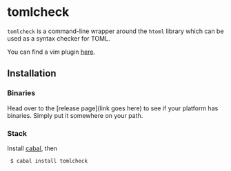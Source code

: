 # tomlcheck

`tomlcheck` is a command-line wrapper around the `htoml` library which can be
used as a syntax checker for TOML.

You can find a vim plugin [here](https://github.com/vmchale/tomlcheck-vim).

## Installation

### Binaries

Head over to the [release page](link goes here) to see if your platform has
binaries. Simply put it somewhere on your path.

### Stack

Install [cabal](link), then

```bash
 $ cabal install tomlcheck
```
